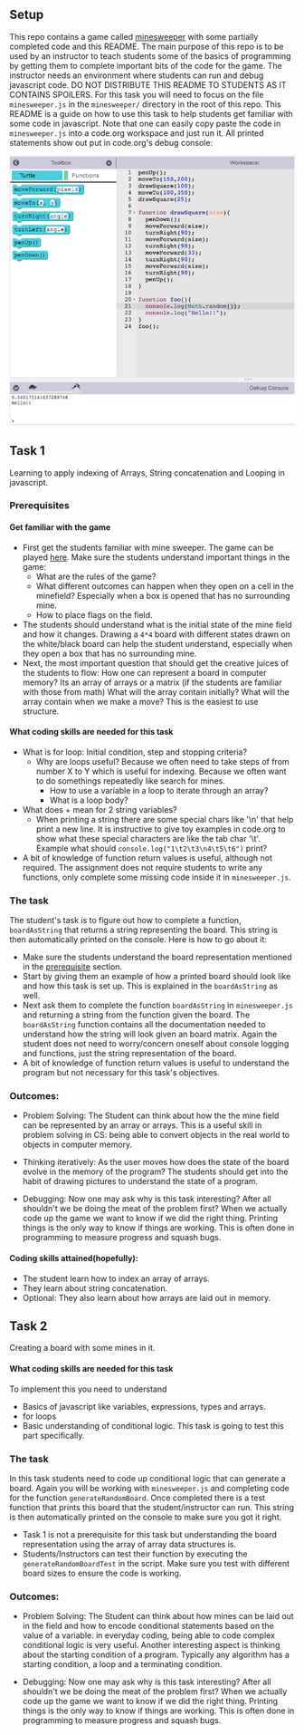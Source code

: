 ## Setup
This repo contains a game called [minesweeper](http://minesweeperonline.com/) with some partially completed code and this README. The main purpose of this repo is to be used by an instructor to teach students some of the basics of programming by getting them to complete important bits of the code for the game. The instructor needs an environment where students can run and debug javascript code. DO NOT DISTRIBUTE THIS README TO STUDENTS AS IT CONTAINS SPOILERS. For this task you will need to focus on the file `minesweeper.js` in the `minesweeper/` directory in the root of this repo. This README is a guide on how to use this task to help students get familiar with some code in javascript. Note that one can easily copy paste the code in `minesweeper.js` into a code.org workspace and just run it. All printed statements show out put in code.org's debug console:

![alt text](assets/codedotorg_workspace_console.png "Note the debugging console printing things")

## Task 1
Learning to apply indexing of Arrays, String concatenation and Looping in javascript.

### Prerequisites
#### Get familiar with the game
- First get the students familiar with mine sweeper. The game can be played [here](http://minesweeperonline.com/). Make sure the students understand important things in the game:
  - What are the rules of the game?
  - What different outcomes can happen when they open on a cell in the minefield? Especially when a box is opened that has no surrounding mine.
  - How to place flags on the field.
- The students should understand what is the initial state of the mine field and how it changes. Drawing a `4*4` board with different states drawn on the white/black board can help the student understand, especially when they open a box that has no surrounding mine.
- Next, the most important question that should get the creative juices of the students to flow: How one can represent a board in computer memory? Its an array of arrays or a matrix (if the students are familiar with those from math) What will the array contain initially? What will the array contain when we make a move? This is the easiest to use structure.

#### What coding skills are needed for this task
- What is for loop: Initial condition, step and stopping criteria?
  - Why are loops useful? Because we often need to take steps of from number X to Y which is useful for indexing. Because we often want to do somethings repeatedly like search for mines.
	- How to use a variable in a loop to iterate through an array?
	- What is a loop body?
- What does + mean for 2 string variables?
  - When printing a string there are some special chars like '\n' that
  help print a new line. It is instructive to give toy examples in code.org to show what these special characters are like the tab char '\t'.
  Example what should `console.log("1\t2\t3\n4\t5\t6")` print?
- A bit of knowledge of function return values is useful, although not required. The assignment does not require students to write any functions, only complete some missing code inside it in `minesweeper.js`.


### The task
The student's task is to figure out how to complete a function, `boardAsString` that returns a string representing the board. This string is then automatically printed on the console. Here is how to go about it:
- Make sure the students understand the board representation mentioned in the [prerequisite](#Get-familiar-with-the-game) section.
- Start by giving them an example of how a printed board should look like and how this task is set up. This is explained in the `boardAsString` as well.
- Next ask them to complete the function `boardAsString` in `minesweeper.js` and returning a string from the function given the board. The `boardAsString` function contains all the documentation needed to understand how the string will look given an board matrix. Again the student does not need to worry/concern oneself about console logging and functions, just the string representation of the board.
- A bit of knowledge of function return values is useful to understand the program but not necessary for this task's objectives.

### Outcomes:
  - Problem Solving: The Student can think about how the the mine field can be represented by an array or arrays. This is a useful skill in problem solving in CS: being able to convert objects in the real world to objects in computer memory.

  - Thinking iteratively: As the user moves how does the state of the board evolve in the memory of the program? The students should get into the habit of drawing pictures to understand the state of a program.

  - Debugging: Now one may ask why is this task interesting? After all shouldn't we be doing the meat of the problem first? When we actually code up the game we want to know if we did the right thing. Printing things is the only way to know if things are working. This is often done in programming to measure progress and squash bugs.

#### Coding skills attained(hopefully):
  - The student learn how to index an array of arrays.
  - They learn about string concatenation.
  - Optional: They also learn about how arrays are laid out in memory.

## Task 2
Creating a board with some mines in it.

#### What coding skills are needed for this task
To implement this you need to understand
- Basics of javascript like variables, expressions, types and arrays.
- for loops
- Basic understanding of conditional logic. This task is going to test this part specifically.

### The task
In this task students need to code up conditional logic that can generate a board. Again you will be working with `minesweeper.js` and  completing code for the function `generateRandomBoard`.
Once completed there is a test function that prints this board that the student/instructor can run. This string is then automatically printed on the console to make sure you got it right.
- Task 1 is not a prerequisite for this task but understanding the board representation using the array of array data structures is.
- Students/Instructors can test their function by executing the `generateRandomBoardTest` in the script. Make sure you test with different board sizes to ensure the code is working.

### Outcomes:
  - Problem Solving: The Student can think about how mines can be laid out in the field and how to encode conditional statements based on the value of a variable. in everyday coding, being able to code complex conditional logic is very useful. Another interesting aspect is thinking about the starting condition of a program. Typically any algorithm has a starting condition, a loop and a terminating condition.

  - Debugging: Now one may ask why is this task interesting? After all shouldn't we be doing the meat of the problem first? When we actually code up the game we want to know if we did the right thing. Printing things is the only way to know if things are working. This is often done in programming to measure progress and squash bugs.

